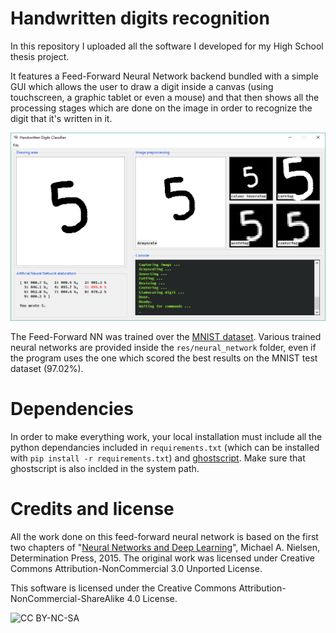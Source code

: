 # Handwritten digits recognition

In this repository I uploaded all the software I developed for my High School thesis project.

It features a Feed-Forward Neural Network backend bundled with a simple GUI which allows the user to draw a digit inside a canvas (using touchscreen, a graphic tablet or even a mouse) and that then shows all the processing stages which are done on the image in order to recognize the digit that it's written in it.

![Screenshot](screenshots/20180413_1747.png)

The Feed-Forward NN was trained over the [MNIST dataset](http://yann.lecun.com/exdb/mnist/). Various trained neural networks are provided inside the `res/neural_network` folder, even if the program uses the one which scored the best results on the MNIST test dataset (97.02%).

# Dependencies

In order to make everything work, your local installation must include all the python dependancies included in `requirements.txt` (which can be installed with `pip install -r requirements.txt`) and [ghostscript](https://www.ghostscript.com/). Make sure that ghostscript is also inclded in the system path.

# Credits and license

All the work done on this feed-forward neural network is based on the first two chapters of "[Neural Networks and Deep Learning](http://neuralnetworksanddeeplearning.com/)", Michael A. Nielsen, Determination Press, 2015.
The original work was licensed under Creative Commons Attribution-NonCommercial 3.0 Unported License.

This software is licensed under the Creative Commons Attribution-NonCommercial-ShareAlike 4.0 License.

![CC BY-NC-SA](https://i.creativecommons.org/l/by-nc-sa/4.0/88x31.png)
